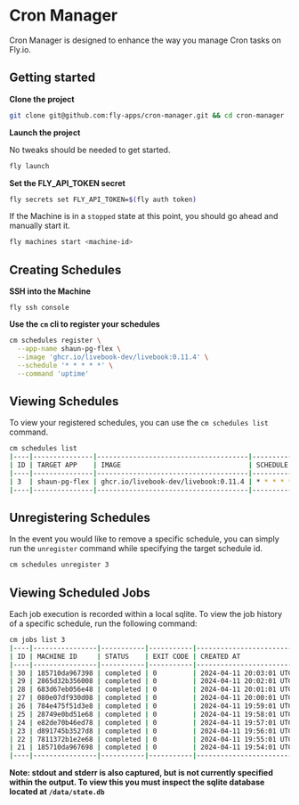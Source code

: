 # Cron Manager

Cron Manager is designed to enhance the way you manage Cron tasks on Fly.io.


## Getting started

**Clone the project**
```bash
git clone git@github.com:fly-apps/cron-manager.git && cd cron-manager
```

**Launch the project**

No tweaks should be needed to get started.
```bash
fly launch
```

**Set the FLY_API_TOKEN secret**
```bash
fly secrets set FLY_API_TOKEN=$(fly auth token)
```

If the Machine is in a `stopped` state at this point, you should go ahead and manually start it.

```bash
fly machines start <machine-id>
```


## Creating Schedules

**SSH into the Machine**
```
fly ssh console
```

**Use the `cm` cli to register your schedules**

```bash 
cm schedules register \
  --app-name shaun-pg-flex \
  --image 'ghcr.io/livebook-dev/livebook:0.11.4' \
  --schedule '* * * * *' \
  --command 'uptime'  
```

## Viewing Schedules
To view your registered schedules, you can use the `cm schedules list` command.

```bash 
cm schedules list
|----|---------------|--------------------------------------|-----------|----------------|---------|
| ID | TARGET APP    | IMAGE                                | SCHEDULE  | RESTART POLICY | COMMAND |
|----|---------------|--------------------------------------|-----------|----------------|---------|
| 3  | shaun-pg-flex | ghcr.io/livebook-dev/livebook:0.11.4 | * * * * * | no             | uptime  |
|----|---------------|--------------------------------------|-----------|----------------|---------|
```

## Unregistering Schedules
In the event you would like to remove a specific schedule, you can simply run the `unregister` command while specifying the target schedule id.
```bash
cm schedules unregister 3
```

## Viewing Scheduled Jobs
Each job execution is recorded within a local sqlite.  To view the job history of a specific schedule, run the following command:

```bash
cm jobs list 3
|----|----------------|-----------|-----------|-------------------------|-------------------------|-------------------------|
| ID | MACHINE ID     | STATUS    | EXIT CODE | CREATED AT              | UPDATED AT              | FINISHED AT             |
|----|----------------|-----------|-----------|-------------------------|-------------------------|-------------------------|
| 30 | 185710da967398 | completed | 0         | 2024-04-11 20:03:01 UTC | 2024-04-11 20:03:03 UTC | 2024-04-11 20:03:03 UTC |
| 29 | 2865d32b356008 | completed | 0         | 2024-04-11 20:02:01 UTC | 2024-04-11 20:02:03 UTC | 2024-04-11 20:02:03 UTC |
| 28 | 683d67eb056e48 | completed | 0         | 2024-04-11 20:01:01 UTC | 2024-04-11 20:01:04 UTC | 2024-04-11 20:01:04 UTC |
| 27 | 080e07df930d08 | completed | 0         | 2024-04-11 20:00:01 UTC | 2024-04-11 20:00:06 UTC | 2024-04-11 20:00:06 UTC |
| 26 | 784e475f51d3e8 | completed | 0         | 2024-04-11 19:59:01 UTC | 2024-04-11 19:59:03 UTC | 2024-04-11 19:59:03 UTC |
| 25 | 28749e0bd51e68 | completed | 0         | 2024-04-11 19:58:01 UTC | 2024-04-11 19:58:03 UTC | 2024-04-11 19:58:03 UTC |
| 24 | e82de70b46ed78 | completed | 0         | 2024-04-11 19:57:01 UTC | 2024-04-11 19:57:03 UTC | 2024-04-11 19:57:03 UTC |
| 23 | d891745b3527d8 | completed | 0         | 2024-04-11 19:56:01 UTC | 2024-04-11 19:56:04 UTC | 2024-04-11 19:56:04 UTC |
| 22 | 7811372b1e2e68 | completed | 0         | 2024-04-11 19:55:01 UTC | 2024-04-11 19:55:03 UTC | 2024-04-11 19:55:03 UTC |
| 21 | 185710da967698 | completed | 0         | 2024-04-11 19:54:01 UTC | 2024-04-11 19:54:04 UTC | 2024-04-11 19:54:04 UTC |
|----|----------------|-----------|-----------|-------------------------|-------------------------|-------------------------|
```

**Note: stdout and stderr is also captured, but is not currently specified within the output.  To view this you must inspect the sqlite database located at `/data/state.db`**


